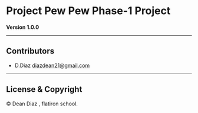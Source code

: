 # Project Pew Pew Phase-1 Project

**Version 1.0.0**

---
## Contributors 

- D.Diaz <diazdean21@gmail.com>
---
## License & Copyright

© Dean Diaz , flatiron school.

